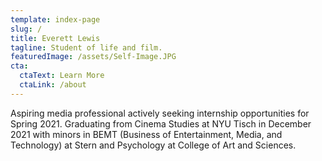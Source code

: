 ```yaml
---
template: index-page
slug: /
title: Everett Lewis
tagline: Student of life and film.
featuredImage: /assets/Self-Image.JPG
cta:
  ctaText: Learn More
  ctaLink: /about
---
```

Aspiring media professional actively seeking internship opportunities for Spring 2021. Graduating from Cinema Studies at NYU Tisch in December 2021 with minors in BEMT (Business of Entertainment, Media, and Technology) at Stern and Psychology at College of Art and Sciences.